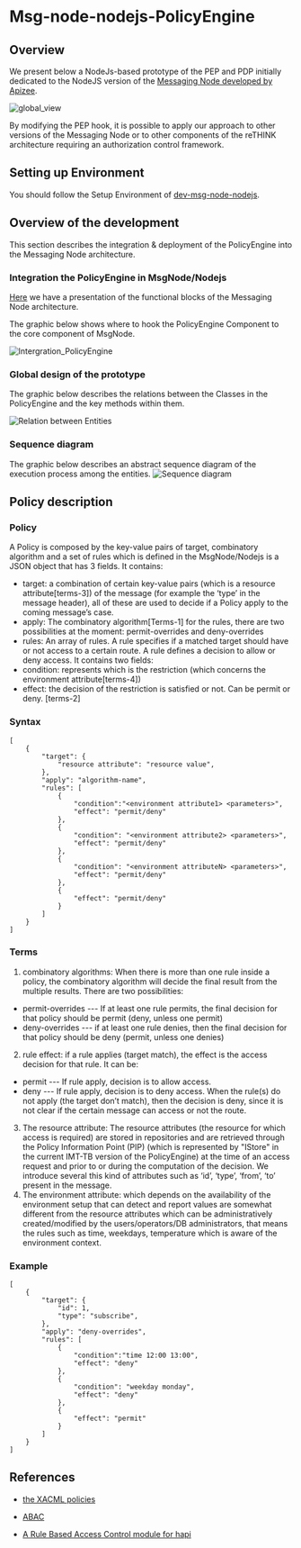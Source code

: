 # Msg-node-nodejs-PolicyEngine
## Overview

We present below a NodeJs-based prototype of the PEP and PDP initially dedicated to the NodeJS version of the [Messaging Node developed by Apizee](https://github.com/reTHINK-project/dev-msg-node-nodejs). 

![global_view](./docs/global-view.png)

By modifying the PEP hook, it is possible to apply our approach to other versions of the Messaging Node or to other components of the reTHINK architecture requiring an authorization control framework. 

## Setting up Environment

You should follow the Setup Environment of [dev-msg-node-nodejs](https://github.com/reTHINK-project/dev-msg-node-nodejs).

## Overview of the development

This section describes the integration & deployment of the PolicyEngine into the Messaging Node architecture.

### Integration the PolicyEngine in MsgNode/Nodejs

[Here](./docs/event-mgmt.png) we have a presentation of the functional blocks of the Messaging Node architecture.

The graphic below shows where to hook the PolicyEngine Component to the core component of MsgNode.

![Intergration_PolicyEngine](./docs/Intergration_PE.png)


### Global design of the prototype

The graphic below describes the relations between the Classes in the PolicyEngine and the key methods within them.

![Relation between Entities](./docs/Relation_Entities.png)
### Sequence diagram

The graphic below describes an abstract sequence diagram of the execution process among the entities.
![Sequence diagram](./docs/Sequence_diagram.png)

## Policy description
### Policy

A Policy is composed by the key-value pairs of target, combinatory algorithm and a set of rules which is defined in the MsgNode/Nodejs is a JSON object that has 3 fields. It contains:
- target: a combination of certain key-value pairs (which is a resource attribute[terms-3]) of the message (for example the ‘type’ in the message header), all of these are used to decide if a Policy apply to the coming message’s case.
- apply: The combinatory algorithm[Terms-1] for the rules, there are two possibilities at the moment: permit-overrides and deny-overrides
- rules: An array of rules. A rule specifies if a matched target should have or not access to a certain route. A rule defines a decision to allow or deny access. It contains two fields:
 - condition: represents which is the restriction (which concerns the environment attribute[terms-4])
 - effect: the decision of the restriction is satisfied or not. Can be permit or deny. [terms-2]

### Syntax

```
[
    {
        "target": {
            "resource attribute": "resource value",
        },
        "apply": "algorithm-name",
        "rules": [
            {
                "condition":"<environment attribute1> <parameters>",
                "effect": "permit/deny"
            },
            {
                "condition": "<environment attribute2> <parameters>",
                "effect": "permit/deny"
            },
            {
                "condition": "<environment attributeN> <parameters>",
                "effect": "permit/deny"
            },
            {
                "effect": "permit/deny"
            }
        ]
    }
]
```

### Terms

1. combinatory algorithms: When there is more than one rule inside a policy, the combinatory algorithm will decide the final result from the multiple results. There are two possibilities:
 - permit-overrides --- If at least one rule permits, the final decision for that policy should be permit (deny, unless one permit)
 - deny-overrides --- if at least one rule denies, then the final decision for that policy should be deny (permit, unless one denies)
2. rule effect: if a rule applies (target match), the effect is the access decision for that rule. It can be:
 - permit --- If rule apply, decision is to allow access.
 - deny --- If rule apply, decision is to deny access.
When the rule(s) do not apply (the target don’t match), then the decision is deny, since it is not clear if the certain message can access or not the route.
3. The resource attribute: The resource attributes (the resource for which access is required) are stored in repositories and are retrieved through the Policy Information Point (PIP) (which is represented by "IStore" in the current IMT-TB version of the PolicyEngine) at the time of an access request and prior to or during the computation of the decision. We introduce several this kind of attributes such as ‘id’, ‘type’, ‘from’, ‘to’ present in the message.
4. The environment attribute: which depends on the availability of the environment setup that can detect and report values are somewhat different from the resource attributes which can be administratively created/modified by the users/operators/DB administrators, that means the rules such as time, weekdays, temperature which is aware of the environment context.

### Example

```
[
    {
        "target": {
            "id": 1,
            "type": "subscribe",
        },
        "apply": "deny-overrides",
        "rules": [
            {
                "condition":"time 12:00 13:00",
                "effect": "deny"
            },
            {
                "condition": "weekday monday",
                "effect": "deny"
            },
            {
                "effect": "permit"
            }
        ]
    }
]
```

## References

- [the XACML policies](https://en.wikipedia.org/wiki/XACML)

- [ABAC](https://en.wikipedia.org/wiki/Attribute-Based_Access_Control)

- [A Rule Based Access Control module for hapi](https://github.com/franciscogouveia/hapi-rbac)  